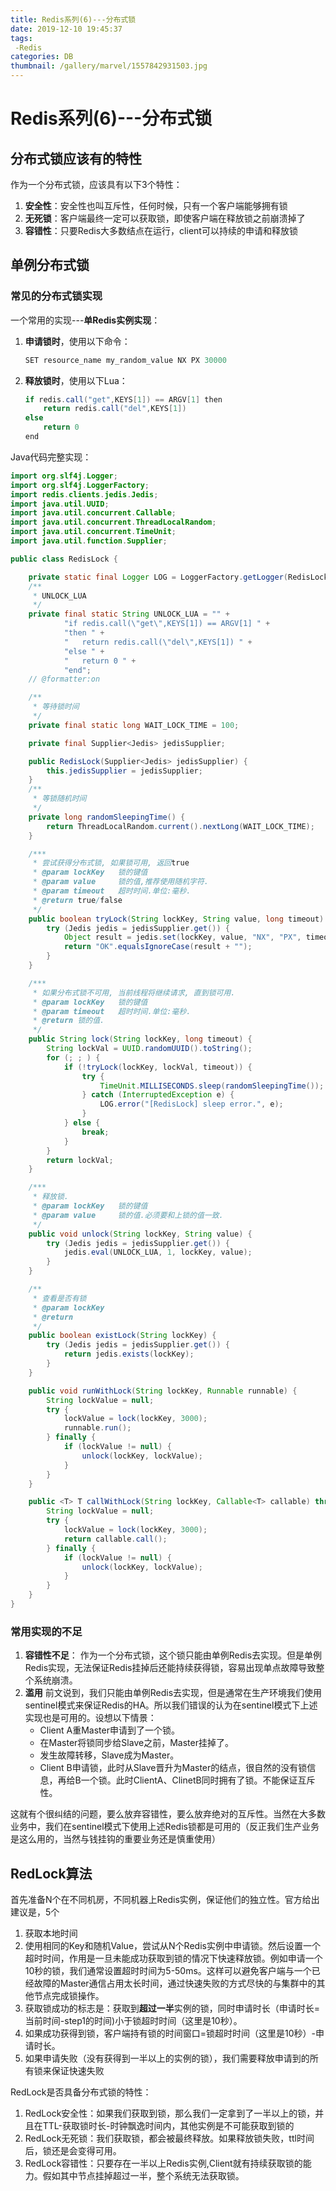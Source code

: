 ```yaml
---
title: Redis系列(6)---分布式锁
date: 2019-12-10 19:45:37
tags:
 -Redis
categories: DB
thumbnail: /gallery/marvel/1557842931503.jpg
---
```


# Redis系列(6)---分布式锁

## 分布式锁应该有的特性
作为一个分布式锁，应该具有以下3个特性：
1. **安全性**：安全性也叫互斥性，任何时候，只有一个客户端能够拥有锁
2. **无死锁**：客户端最终一定可以获取锁，即使客户端在释放锁之前崩溃掉了
3. **容错性**：只要Redis大多数结点在运行，client可以持续的申请和释放锁

## 单例分布式锁

### 常见的分布式锁实现

一个常用的实现---**单Redis实例实现**：

1. **申请锁时**，使用以下命令：
    ```java
    SET resource_name my_random_value NX PX 30000
    ```
2. **释放锁时**，使用以下Lua：
    ```java
    if redis.call("get",KEYS[1]) == ARGV[1] then
        return redis.call("del",KEYS[1])
    else
        return 0
    end   
    ```
Java代码完整实现：
```java
import org.slf4j.Logger;
import org.slf4j.LoggerFactory;
import redis.clients.jedis.Jedis;
import java.util.UUID;
import java.util.concurrent.Callable;
import java.util.concurrent.ThreadLocalRandom;
import java.util.concurrent.TimeUnit;
import java.util.function.Supplier;

public class RedisLock {

    private static final Logger LOG = LoggerFactory.getLogger(RedisLock.class);
    /**
     * UNLOCK_LUA
     */
    private final static String UNLOCK_LUA = "" +
            "if redis.call(\"get\",KEYS[1]) == ARGV[1] " +
            "then " +
            "   return redis.call(\"del\",KEYS[1]) " +
            "else " +
            "   return 0 " +
            "end";
    // @formatter:on

    /**
     * 等待锁时间
     */
    private final static long WAIT_LOCK_TIME = 100;

    private final Supplier<Jedis> jedisSupplier;

    public RedisLock(Supplier<Jedis> jedisSupplier) {
        this.jedisSupplier = jedisSupplier;
    }
    /**
     * 等锁随机时间
     */
    private long randomSleepingTime() {
        return ThreadLocalRandom.current().nextLong(WAIT_LOCK_TIME);
    }

    /***
     * 尝试获得分布式锁, 如果锁可用, 返回true
     * @param lockKey   锁的键值
     * @param value     锁的值,推荐使用随机字符.
     * @param timeout   超时时间.单位:毫秒.
     * @return true/false
     */
    public boolean tryLock(String lockKey, String value, long timeout) {
        try (Jedis jedis = jedisSupplier.get()) {
            Object result = jedis.set(lockKey, value, "NX", "PX", timeout);
            return "OK".equalsIgnoreCase(result + "");
        }
    }

    /***
     * 如果分布式锁不可用, 当前线程将继续请求, 直到锁可用.
     * @param lockKey   锁的键值
     * @param timeout   超时时间.单位:毫秒.
     * @return 锁的值.
     */
    public String lock(String lockKey, long timeout) {
        String lockVal = UUID.randomUUID().toString();
        for (; ; ) {
            if (!tryLock(lockKey, lockVal, timeout)) {
                try {
                    TimeUnit.MILLISECONDS.sleep(randomSleepingTime());
                } catch (InterruptedException e) {
                    LOG.error("[RedisLock] sleep error.", e);
                }
            } else {
                break;
            }
        }
        return lockVal;
    }

    /***
     * 释放锁.
     * @param lockKey   锁的键值
     * @param value     锁的值.必须要和上锁的值一致.
     */
    public void unlock(String lockKey, String value) {
        try (Jedis jedis = jedisSupplier.get()) {
            jedis.eval(UNLOCK_LUA, 1, lockKey, value);
        }
    }

    /**
     * 查看是否有锁
     * @param lockKey
     * @return
     */
    public boolean existLock(String lockKey) {
        try (Jedis jedis = jedisSupplier.get()) {
            return jedis.exists(lockKey);
        }
    }

    public void runWithLock(String lockKey, Runnable runnable) {
        String lockValue = null;
        try {
            lockValue = lock(lockKey, 3000);
            runnable.run();
        } finally {
            if (lockValue != null) {
                unlock(lockKey, lockValue);
            }
        }
    }

    public <T> T callWithLock(String lockKey, Callable<T> callable) throws Exception {
        String lockValue = null;
        try {
            lockValue = lock(lockKey, 3000);
            return callable.call();
        } finally {
            if (lockValue != null) {
                unlock(lockKey, lockValue);
            }
        }
    }
}

```
### 常用实现的不足
1. **容错性不足**：
    作为一个分布式锁，这个锁只能由单例Redis去实现。但是单例Redis实现，无法保证Redis挂掉后还能持续获得锁，容易出现单点故障导致整个系统崩溃。
2. **滥用**
    前文说到，我们只能由单例Redis去实现，但是通常在生产环境我们使用sentinel模式来保证Redis的HA。所以我们错误的认为在sentinel模式下上述实现也是可用的。设想以下情景：
    * Client A重Master申请到了一个锁。
    * 在Master将锁同步给Slave之前，Master挂掉了。
    * 发生故障转移，Slave成为Master。
    * Client B申请锁，此时从Slave晋升为Master的结点，很自然的没有锁信息，再给B一个锁。此时ClientA、ClinetB同时拥有了锁。不能保证互斥性。

这就有个很纠结的问题，要么放弃容错性，要么放弃绝对的互斥性。当然在大多数业务中，我们在sentinel模式下使用上述Redis锁都是可用的（反正我们生产业务是这么用的，当然与钱挂钩的重要业务还是慎重使用）

## RedLock算法
首先准备N个在不同机房，不同机器上Redis实例，保证他们的独立性。官方给出建议是，5个

1. 获取本地时间
2. 使用相同的Key和随机Value，尝试从N个Redis实例中申请锁。然后设置一个超时时间，作用是一旦未能成功获取到锁的情况下快速释放锁。例如申请一个10秒的锁，我们通常设置超时时间为5-50ms。这样可以避免客户端与一个已经故障的Master通信占用太长时间，通过快速失败的方式尽快的与集群中的其他节点完成锁操作。
3. 获取锁成功的标志是：获取到**超过一半**实例的锁，同时申请时长（申请时长=当前时间-step1的时间)小于锁超时时间（这里是10秒）。
4. 如果成功获得到锁，客户端持有锁的时间窗口=锁超时时间（这里是10秒）-申请时长。
5. 如果申请失败（没有获得到一半以上的实例的锁），我们需要释放申请到的所有锁来保证快速失败


RedLock是否具备分布式锁的特性：
1. RedLock安全性：如果我们获取到锁，那么我们一定拿到了一半以上的锁，并且在TTL-获取锁时长-时钟飘逸时间内，其他实例是不可能获取到锁的
2. RedLock无死锁：我们获取锁，都会被最终释放。如果释放锁失败，ttl时间后，锁还是会变得可用。
3. RedLock容错性：只要存在一半以上Redis实例,Client就有持续获取锁的能力。假如其中节点挂掉超过一半，整个系统无法获取锁。
